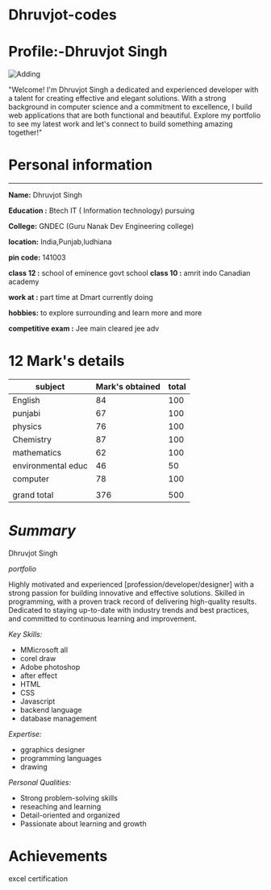 # Dhruvjot-codes

# Profile:-Dhruvjot Singh 

![Adding](https://github.com/Dhruvjot-codes/Dhruvjot-codes.github.io-/blob/bf4a04cf9733a6aba29276018d9b05c9394b2ad6/20231020_065735.jpg)



"Welcome! I'm Dhruvjot Singh  a dedicated and experienced developer with a talent for creating effective and elegant solutions. With a strong background in computer science and a commitment to excellence, I build web applications that are both functional and beautiful. Explore my portfolio to see my latest work and let's connect to build something amazing together!"



# Personal information 

---  ---  ---

__Name:__ Dhruvjot Singh 

__Education :__ Btech IT ( Information technology)  pursuing 

__College:__ GNDEC (Guru Nanak Dev Engineering college)

__location:__ India,Punjab,ludhiana 

__pin code:__ 141003

__class 12 :__ school of eminence govt school 
__class 10 :__ amrit indo Canadian academy 

__work at :__ part time at Dmart currently doing

__hobbies:__ to explore surrounding and learn more and more

__competitive exam :__ Jee main cleared
jee adv 


# 12 Mark's details 

|subject|  Mark's obtained | total|
|----| ----------|----|
|English |84 |100|
|punjabi| 67 |100|
|physics |76 |100|
|Chemistry |87 |100|
|mathematics |62 |100|
|environmental educ |46| 50|
|computer |78 |100|
|                 |
|grand total| 376 |500|


 # *Summary* 

Dhruvjot Singh 

*portfolio*



Highly motivated and experienced [profession/developer/designer] with a strong passion for building innovative and effective solutions. Skilled in programming, with a proven track record of delivering high-quality results. Dedicated to staying up-to-date with industry trends and best practices, and committed to continuous learning and improvement.

*Key Skills:*

- MMicrosoft all 
- corel draw
- Adobe photoshop 
- after effect
- HTML
- CSS
- Javascript
- backend language
- database management 

*Expertise:*

- ggraphics designer
- programming languages
- drawing 

*Personal Qualities:*

- Strong problem-solving skills
- reseaching and learning
- Detail-oriented and organized
- Passionate about learning and growth

# Achievements

excel certification 

